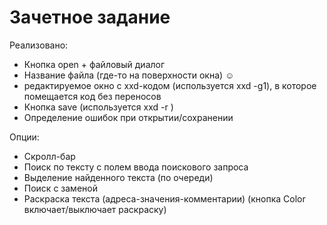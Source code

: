 # Зачетное задание

Реализовано:

* Кнопка open + файловый диалог
* Название файла (где-то на поверхности окна) ☺
* редактируемое окно с xxd-кодом (используется xxd -g1), в которое помещается код без переносов
* Кнопка save (используется xxd -r )
* Определение ошибок при открытии/сохранении

Опции:

* Скролл-бар
* Поиск по тексту с полем ввода поискового запроса
* Выделение найденного текста (по очереди)
* Поиск с заменой
* Раскраска текста (адреса-значения-комментарии) (кнопка Color включает/выключает раскраску)
